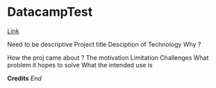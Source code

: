 # DatacampTest
[Link](www.datacamp.com/)

Need to be descriptive
Project title
Desciption of Technology
Why ?


How the proj came about ?
The motivation
Limitation
Challenges
What problem it hopes to solve 
What the intended use is 

**Credits**
*End*
